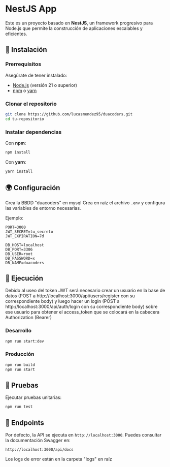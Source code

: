 # NestJS App

Este es un proyecto basado en **NestJS**, un framework progresivo para Node.js que permite la construcción de aplicaciones escalables y eficientes.

## 🚀 Instalación

### Prerrequisitos
Asegúrate de tener instalado:
- [Node.js](https://nodejs.org/) (versión 21 o superior)
- [npm](https://www.npmjs.com/) o [yarn](https://yarnpkg.com/)

### Clonar el repositorio
```bash
git clone https://github.com/lucasmendez95/duacoders.git
cd tu-repositorio
```

### Instalar dependencias
Con **npm**:
```bash
npm install
```
Con **yarn**:
```bash
yarn install
```

## 🌍 Configuración
Crea la BBDD "duacoders" en mysql
Crea en raíz el archivo `.env` y configura las variables de entorno necesarias.

Ejemplo:
```
PORT=3000
JWT_SECRET=tu_secreto
JWT_EXPIRATION=7d

DB_HOST=localhost
DB_PORT=3306
DB_USER=root
DB_PASSWORD=x
DB_NAME=duacoders

```

## 🏃 Ejecución

Debido al useo del token JWT será necesario crear un usuario en la base de datos (POST a http://localhost:3000/api/users/register con su correspondiente body) y luego hacer un login (POST a http://localhost:3000/api/auth/login con su correspondiente body) sobre ese usuario para obtener el access_token que se colocará en la cabecera Authorization (Bearer)

### Desarrollo
```bash
npm run start:dev
```

### Producción
```bash
npm run build
npm run start
```

## 🧪 Pruebas

Ejecutar pruebas unitarias:
```bash
npm run test
```

## 📜 Endpoints

Por defecto, la API se ejecuta en `http://localhost:3000`. Puedes consultar la documentación Swagger en:
```
http://localhost:3000/api/docs
```
Los logs de error están en la carpeta "logs" en raíz
